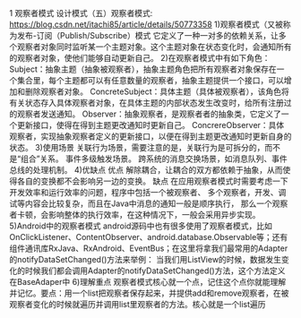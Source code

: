 1 观察者模式
设计模式（五）观察者模式: https://blog.csdn.net/itachi85/article/details/50773358
1)观察者模式（又被称为发布-订阅（Publish/Subscribe）模式
它定义了一种一对多的依赖关系，让多个观察者对象同时监听某一个主题对象。这个主题对象在状态变化时，会通知所有的观察者对象，使他们能够自动更新自己。
2)在观察者模式中有如下角色：
Subject：抽象主题（抽象被观察者），抽象主题角色把所有观察者对象保存在一个集合里，每个主题都可以有任意数量的观察者，抽象主题提供一个接口，可以增加和删除观察者对象。
ConcreteSubject：具体主题（具体被观察者），该角色将有关状态存入具体观察者对象，在具体主题的内部状态发生改变时，给所有注册过的观察者发送通知。
Observer：抽象观察者，是观察者者的抽象类，它定义了一个更新接口，使得在得到主题更改通知时更新自己。
ConcrereObserver：具体观察者，实现抽象观察者定义的更新接口，以便在得到主题更改通知时更新自身的状态。
3)使用场景
关联行为场景，需要注意的是，关联行为是可拆分的，而不是“组合”关系。
事件多级触发场景。
跨系统的消息交换场景，如消息队列、事件总线的处理机制。
4)优缺点
优点
解除耦合，让耦合的双方都依赖于抽象，从而使得各自的变换都不会影响另一边的变换。
缺点
在应用观察者模式时需要考虑一下开发效率和运行效率的问题，程序中包括一个被观察者、
多个观察者，开发、调试等内容会比较复杂，而且在Java中消息的通知一般是顺序执行，
那么一个观察者卡顿，会影响整体的执行效率，在这种情况下，一般会采用异步实现。
5)Android中的观察者模式
android源码中也有很多使用了观察者模式，比如OnClickListener、ContentObserver、android.database.Observable等；还有组件通讯库RxJava、RxAndroid、EventBus；在这里将拿我们最常用的Adapter的notifyDataSetChanged()方法来举例：
当我们用ListView的时候，数据发生变化的时候我们都会调用Adapter的notifyDataSetChanged()方法，这个方法定义在BaseAdaper中
6)理解重点
观察者模式核心就一个点，记住这个点你就能理解并记忆。要点：用一个list把观察者保存起来，并提供add和remove观察者，在被观察者变化的时候就遍历并调用list里观察者的方法。核心就是一个list遍历
